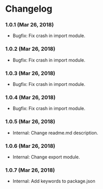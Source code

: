 # Changelog

### 1.0.1 (Mar 26, 2018)

- Bugfix: Fix crash in import module.

### 1.0.2 (Mar 26, 2018)

- Bugfix: Fix crash in import module.

### 1.0.3 (Mar 26, 2018)

- Bugfix: Fix crash in import module.

### 1.0.4 (Mar 26, 2018)

- Bugfix: Fix crash in import module.

### 1.0.5 (Mar 26, 2018)

- Internal: Change readme.md description.

### 1.0.6 (Mar 26, 2018)

- Internal: Change export module.

### 1.0.7 (Mar 26, 2018)

- Internal: Add keywords to package.json